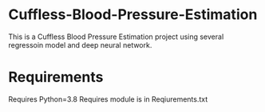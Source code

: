 # Cuffless-Blood-Pressure-Estimation

This is a Cuffless Blood Pressure Estimation project using several regressoin model and deep neural network.


# Requirements

Requires Python=3.8
Requires module is in Reqiurements.txt

